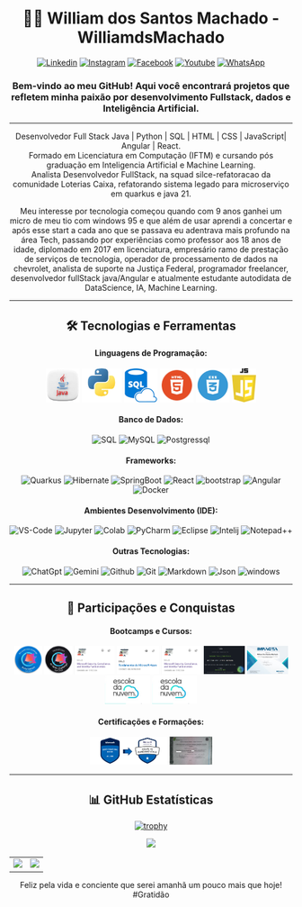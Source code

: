 <div align="center">
 
 # 👨‍💻 William dos Santos Machado - WilliamdsMachado
[![Linkedin](https://img.shields.io/badge/LinkedIn-0077B5?style=for-the-badge&logo=linkedin&logoColor=white)](https://www.linkedin.com/in/williamdsmachado/)
[![Instagram](https://img.shields.io/badge/Instagram-FF1493?style=for-the-badge&logo=instagram&logoColor=white)](https://www.instagram.com/williamdsmachado/)
[![Facebook](https://img.shields.io/badge/Facebook-1877F2?style=for-the-badge&logo=facebook&logoColor=white)](https://www.facebook.com/william.machado.9889261/)
[![Youtube](https://img.shields.io/badge/YouTube-FF0000?style=for-the-badge&logo=youtube&logoColor=white)](https://www.youtube.com/@universodigitalti)
[![WhatsApp](	https://img.shields.io/badge/WhatsApp-25D366?style=for-the-badge&logo=whatsapp&logoColor=white)](https://wa.me/5534998890415?text=Ol%C3%A1!%20tudo%20bem?%20)
 
### Bem-vindo ao meu GitHub! Aqui você encontrará projetos que refletem minha paixão por desenvolvimento Fullstack, dados e Inteligência Artificial.

---

Desenvolvedor Full Stack Java | Python | SQL | HTML | CSS | JavaScript| Angular | React.\
Formado em Licenciatura em Computação (IFTM) e cursando pós graduação em Inteligencia Artificial e Machine Learning.\
Analista Desenvolvedor FullStack, na squad silce-refatoracao da comunidade Loterias Caixa, refatorando sistema legado para microserviço em quarkus e java 21.

Meu interesse por tecnologia começou quando com 9 anos ganhei um micro de meu tio com windows 95 e que além de usar aprendi a concertar e após esse start a cada ano que se passava eu adentrava mais profundo na área Tech, passando por experiências como professor aos 18 anos de idade, diplomado em 2017 em licenciatura, empresário ramo de prestação de serviços de tecnologia, operador de processamento de dados na chevrolet, analista de suporte  na Justiça Federal, programador freelancer, desenvolvedor fullStack java/Angular e atualmente estudante autodidata de DataScience, IA, Machine Learning.

---
## 🛠 Tecnologias e Ferramentas
#### Linguagens de Programação:
<img src="https://github.com/WilliamdsMachado/IMG-TEC/blob/main/img/java.png" height="60"/>
<img src="https://github.com/WilliamdsMachado/IMG-TEC/blob/main/img/python.png" height="60"/>
<img src="https://github.com/WilliamdsMachado/IMG-TEC/blob/main/img/sql.png" height="60"/>
<img src="https://github.com/WilliamdsMachado/IMG-TEC/blob/main/img/html.png" height="60"/>
<img src="https://github.com/WilliamdsMachado/IMG-TEC/blob/main/img/css.png" height="60"/>
<img src="https://github.com/WilliamdsMachado/IMG-TEC/blob/main/img/javascript.png" height="60"/>

#### Banco de Dados:
![SQL](https://img.shields.io/badge/-SQL-000?style=for-the-badge&logo=MySQL&logoColor=white) 
![MySQL](https://img.shields.io/badge/MySQL-005C84?style=for-the-badge&logo=mysql&logoColor=white) 
![Postgressql](https://img.shields.io/badge/PostgreSQL-316192?style=for-the-badge&logo=postgresql&logoColor=white)

#### Frameworks:
![Quarkus](https://img.shields.io/badge/quarkus-512BD4?style=for-the-badge&logo=quarkus&logoColor=ffffff)
![Hibernate](https://img.shields.io/badge/Hibernate-512BD4?style=for-the-badge&logo=hibernate&logoColor=white)
![SpringBoot](https://img.shields.io/badge/Spring_Boot-F2F4F9?style=for-the-badge&logo=spring-boot)
![React](https://img.shields.io/badge/-React-61DAFB?style=for-the-badge&logo=react&logoColor=ffffff)
![bootstrap](https://img.shields.io/badge/Bootstrap-563D7C?style=for-the-badge&logo=bootstrap&logoColor=white)
![Angular](https://img.shields.io/badge/Angular-DD0031?style=for-the-badge&logo=angular&logoColor=white)
![Docker](https://img.shields.io/badge/Docker-009CAB?style=for-the-badge&logo=docker&logoColor=white)

#### Ambientes Desenvolvimento (IDE):
![VS-Code](https://img.shields.io/badge/Visual_Studio_Code-0078D4?style=for-the-badge&logo=visual%20studio%20code&logoColor=white)
![Jupyter](https://img.shields.io/badge/jupyter-5C2D91?style=for-the-badge&logo=jupyter&logoColor=white)
![Colab](https://img.shields.io/badge/Colab-F9AB00?style=for-the-badge&logo=googlecolab&color=525252)
![PyCharm](https://img.shields.io/badge/PyCharm-000000.svg?&style=for-the-badge&logo=PyCharm&logoColor=white)
![Eclipse](https://img.shields.io/badge/Eclipse-2C2255?style=for-the-badge&logo=eclipse&logoColor=white)
![Intelij](https://img.shields.io/badge/IntelliJ_IDEA-000000.svg?style=for-the-badge&logo=intellij-idea&logoColor=white)
![Notepad++](https://img.shields.io/badge/Notepad++-90E59A.svg?style=for-the-badge&logo=notepad%2B%2B&logoColor=black)

#### Outras Tecnologias:
![ChatGpt](https://img.shields.io/badge/ChatGPT-74aa9c?style=for-the-badge&logo=openai&logoColor=white)
![Gemini](https://img.shields.io/badge/Gemini-8E75B2?style=for-the-badge&logo=googlebard&logoColor=fff)
![Github](https://img.shields.io/badge/github%20-%23121011.svg?&style=for-the-badge&logo=github&logoColor=white) 
![Git](https://img.shields.io/badge/git%20-%23F05033.svg?&style=for-the-badge&logo=git&logoColor=white) 
![Markdown](https://img.shields.io/badge/Markdown-000000?style=for-the-badge&logo=markdown&logoColor=white) 
![Json](https://img.shields.io/badge/json-5E5C5C?style=for-the-badge&logo=json&logoColor=white)
![windows](https://img.shields.io/badge/Windows-0078D6?style=for-the-badge&logo=windows&logoColor=white)

---

## 🚀 Participações e Conquistas

#### Bootcamps e Cursos:
[<img src="https://raw.githubusercontent.com/WilliamdsMachado/IMG-TEC/refs/heads/main/img/Cloud%20Skills%20Challenge%20at%20Build.png" height="50" title="Desafio Microsoft Cloud Skills Challenge">](https://learn.microsoft.com/api/achievements/share/pt-br/WilliamdosSantosMachado-8464/W75RQ3ZN?sharingId=A91895CDA1A40772)
[<img src="https://raw.githubusercontent.com/WilliamdsMachado/IMG-TEC/refs/heads/main/img/AI%20Skills%20Challenge.png" height="50" title="Desafio Microsoft AI Skills Challenge April 2024" ></a>](https://learn.microsoft.com/api/achievements/share/pt-br/WilliamdosSantosMachado-8464/BG6XVPND?sharingId=A91895CDA1A40772)
[<img src="https://raw.githubusercontent.com/WilliamdsMachado/IMG-TEC/refs/heads/main/img/Curso%20SC-900T00A%20Microsoft%20Security%2C%20Compliance%2C%20and%20Identity%20Fundamentals.png" height="50" title="Desafio Microsoft Security, Compliance, and Identity Fundamentals"></a>](https://learn.microsoft.com/api/achievements/share/pt-br/WilliamdosSantosMachado-8464/NZEL9TMF?sharingId=A91895CDA1A40772)
[<img src="https://raw.githubusercontent.com/WilliamdsMachado/IMG-TEC/refs/heads/main/img/Microsoft%20azure.png" height="50" title="Desafio Fundamentos do Microsoft Azure"></a>](https://learn.microsoft.com/api/achievements/share/pt-br/WilliamdosSantosMachado-8464/F2MKGQPX?sharingId=A91895CDA1A40772)
[<img src="https://raw.githubusercontent.com/WilliamdsMachado/IMG-TEC/refs/heads/main/img/Curso%20SC-900T00A%20Microsoft%20Security%2C%20Compliance%2C%20and%20Identity%20Fundamentals.png" height="50" title="Desafio Microsoft Azure AI Fundamentals"/></a>](https://learn.microsoft.com/api/achievements/share/pt-br/WilliamdosSantosMachado-8464/UXRYP7E3?sharingId=A91895CDA1A40772)
[<img src="https://raw.githubusercontent.com/WilliamdsMachado/IMG-TEC/refs/heads/main/img/DataScience.png" height="50" title="Data Science Santander Tech+ | Ada Tech"/></a>](https://ada.tech/certificado?code=4bf12018-2a79-889e-598b-de00cd4e5088)
[<img src="https://raw.githubusercontent.com/WilliamdsMachado/IMG-TEC/refs/heads/main/img/cert%20java.png" height="50" title="Academia Java"/></a>](https://raw.githubusercontent.com/WilliamdsMachado/IMG-TEC/refs/heads/main/img/cert%20java.png)
[<img src="https://raw.githubusercontent.com/WilliamdsMachado/IMG-TEC/refs/heads/main/img/EDN.png" height="50" title="Microsoft Skills"/></a>](https://raw.githubusercontent.com/WilliamdsMachado/IMG-TEC/refs/heads/main/img/msskills.png)
[<img src="https://raw.githubusercontent.com/WilliamdsMachado/IMG-TEC/refs/heads/main/img/EDN.png" height="50" title="AWS DEV-IA"/></a>](https://github.com/WilliamdsMachado/IMG-TEC/blob/main/img/AWS%20Dev-IA.png)



#### Certificações e Formações:
[<img src="https://raw.githubusercontent.com/WilliamdsMachado/IMG-TEC/refs/heads/main/img/AI.png" height="50" title="Certificação Microsoft AI900"></a>](https://learn.microsoft.com/api/credentials/share/pt-br/WilliamdosSantosMachado-8464/21BF7F7AB4DA07B4?sharingId=A91895CDA1A40772)
[<img src="https://raw.githubusercontent.com/WilliamdsMachado/IMG-TEC/refs/heads/main/img/Diploma.png" height="50" title="Diploma L.Computação"></a>](https://raw.githubusercontent.com/WilliamdsMachado/IMG-TEC/refs/heads/main/img/Diploma.png)


---
## 📊 GitHub Estatísticas
[![trophy](https://github-profile-trophy.vercel.app/?username=WilliamdsMachado&theme=gitdimmed&no-frame=true&row=2&column=3)](https://github.com/ryo-ma/github-profile-trophy)


 <img src="https://capsule-render.vercel.app/api?type=waving&color=gradient&height=130&width=200%&section=footer"/>

<table cellpadding="0">
  <tr style="padding: 0">
    <!-- GitHub Stats Card -->  
    <td valign="top"><img height="200" src="https://github-readme-stats.vercel.app/api?username=WilliamdsMachado&show_icons=true&theme=radical#gh-dark-mode-only"/></td>
    <!-- GitHub Top Language Card -->
    <td valign="top"><img height="200" src="https://github-readme-stats.vercel.app/api/top-langs/?username=WilliamdsMachado&layout=compact&theme=radical&custom_title=Languages"/></td>
  </tr>
</table>


Feliz pela vida e conciente que serei amanhã um pouco mais que hoje! #Gratidão

